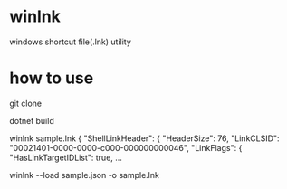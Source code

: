 # winlnk
windows shortcut file(.lnk) utility


# how to use

git clone

dotnet build

winlnk sample.lnk
{
  "ShellLinkHeader": {
    "HeaderSize": 76,
    "LinkCLSID": "00021401-0000-0000-c000-000000000046",
    "LinkFlags": {
      "HasLinkTargetIDList": true,
...

winlnk --load sample.json -o sample.lnk
